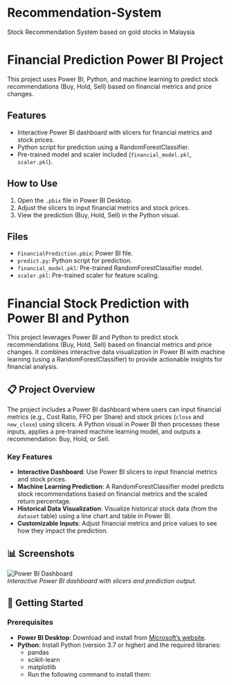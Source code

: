 # Recommendation-System
Stock Recommendation System based on gold stocks in Malaysia 
# Financial Prediction Power BI Project

This project uses Power BI, Python, and machine learning to predict stock recommendations (Buy, Hold, Sell) based on financial metrics and price changes.

## Features
- Interactive Power BI dashboard with slicers for financial metrics and stock prices.
- Python script for prediction using a RandomForestClassifier.
- Pre-trained model and scaler included (`financial_model.pkl`, `scaler.pkl`).

## How to Use
1. Open the `.pbix` file in Power BI Desktop.
2. Adjust the slicers to input financial metrics and stock prices.
3. View the prediction (Buy, Hold, Sell) in the Python visual.

## Files
- `FinancialPrediction.pbix`: Power BI file.
- `predict.py`: Python script for prediction.
- `financial_model.pkl`: Pre-trained RandomForestClassifier model.
- `scaler.pkl`: Pre-trained scaler for feature scaling.

# Financial Stock Prediction with Power BI and Python

This project leverages Power BI and Python to predict stock recommendations (Buy, Hold, Sell) based on financial metrics and price changes. It combines interactive data visualization in Power BI with machine learning (using a RandomForestClassifier) to provide actionable insights for financial analysis.

## 📋 Project Overview

The project includes a Power BI dashboard where users can input financial metrics (e.g., Cost Ratio, FFO per Share) and stock prices (`close` and `new_close`) using slicers. A Python visual in Power BI then processes these inputs, applies a pre-trained machine learning model, and outputs a recommendation: Buy, Hold, or Sell.

### Key Features
- **Interactive Dashboard**: Use Power BI slicers to input financial metrics and stock prices.
- **Machine Learning Prediction**: A RandomForestClassifier model predicts stock recommendations based on financial metrics and the scaled return percentage.
- **Historical Data Visualization**: Visualize historical stock data (from the `dataset` table) using a line chart and table in Power BI.
- **Customizable Inputs**: Adjust financial metrics and price values to see how they impact the prediction.

## 📊 Screenshots

![Power BI Dashboard](screenshots/dashboard.png)  
*Interactive Power BI dashboard with slicers and prediction output.*

## 🚀 Getting Started

### Prerequisites
- **Power BI Desktop**: Download and install from [Microsoft’s website](https://powerbi.microsoft.com/en-us/downloads/).
- **Python**: Install Python (version 3.7 or higher) and the required libraries:
  - pandas
  - scikit-learn
  - matplotlib
  - Run the following command to install them:
